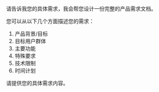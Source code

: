 请告诉我您的具体需求，我会帮您设计一份完整的产品需求文档。

您可以从以下几个方面描述您的需求：
1. 产品背景/目标
2. 目标用户群体 
3. 主要功能
4. 特殊要求
5. 技术限制
6. 时间计划

请提供您的具体需求内容。